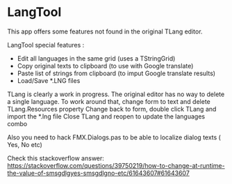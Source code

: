 # LangTool
This app offers some features not found in the original TLang editor.

LangTool special features :
* Edit all languages in the same grid (uses a TStringGrid)
* Copy original texts to clipboard (to use with Google translate) 
* Paste list of strings from clipboard (to imput Google translate results) 
* Load/Save *.LNG files

TLang is clearly a work in progress. The original editor has no way 
to delete a single language. To work around that, change form to text 
and delete TLang.Resources property Change back to form, 
double click TLang and import the *.lng file
Close TLang and reopen to update the languages combo

Also you need to hack FMX.Dialogs.pas to be able to 
localize dialog texts ( Yes, No etc)

Check this stackoverflow answer:
https://stackoverflow.com/questions/39750219/how-to-change-at-runtime-the-value-of-smsgdlgyes-smsgdlgno-etc/61643607#61643607

